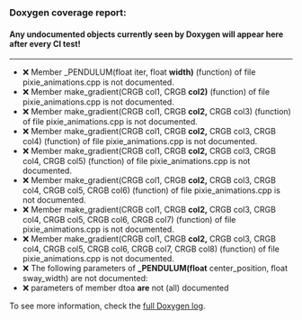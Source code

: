 ### Doxygen coverage report: 
#### Any undocumented objects currently seen by Doxygen will appear here after every CI test!
---------------------------------------------------------
- :x: Member _PENDULUM(float iter, float **width)** (function) of file pixie_animations.cpp is not documented.
- :x: Member make_gradient(CRGB col1, CRGB **col2)** (function) of file pixie_animations.cpp is not documented.
- :x: Member make_gradient(CRGB col1, CRGB **col2,** CRGB col3) (function) of file pixie_animations.cpp is not documented.
- :x: Member make_gradient(CRGB col1, CRGB **col2,** CRGB col3, CRGB col4) (function) of file pixie_animations.cpp is not documented.
- :x: Member make_gradient(CRGB col1, CRGB **col2,** CRGB col3, CRGB col4, CRGB col5) (function) of file pixie_animations.cpp is not documented.
- :x: Member make_gradient(CRGB col1, CRGB **col2,** CRGB col3, CRGB col4, CRGB col5, CRGB col6) (function) of file pixie_animations.cpp is not documented.
- :x: Member make_gradient(CRGB col1, CRGB **col2,** CRGB col3, CRGB col4, CRGB col5, CRGB col6, CRGB col7) (function) of file pixie_animations.cpp is not documented.
- :x: Member make_gradient(CRGB col1, CRGB **col2,** CRGB col3, CRGB col4, CRGB col5, CRGB col6, CRGB col7, CRGB col8) (function) of file pixie_animations.cpp is not documented.
- :x: The following parameters of **_PENDULUM(float** center_position, float sway_width) are not documented:
- :x: parameters of member dtoa **are** not (all) documented

To see more information, check the [full Doxygen log](../../../docs/doxy.log).